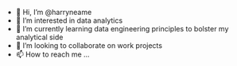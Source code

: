 - 👋 Hi, I’m @harryneame
- 👀 I’m interested in data analytics
- 🌱 I’m currently learning data engineering principles to bolster my analytical side
- 💞️ I’m looking to collaborate on work projects
- 📫 How to reach me ...

<!---
harryneame/harryneame is a ✨ special ✨ repository because its `README.md` (this file) appears on your GitHub profile.
You can click the Preview link to take a look at your changes.
--->
